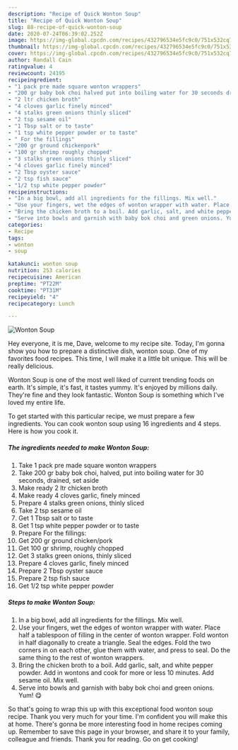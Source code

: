 ```yaml
---
description: "Recipe of Quick Wonton Soup"
title: "Recipe of Quick Wonton Soup"
slug: 88-recipe-of-quick-wonton-soup
date: 2020-07-24T06:39:02.252Z
image: https://img-global.cpcdn.com/recipes/432796534e5fc9c0/751x532cq70/wonton-soup-recipe-main-photo.jpg
thumbnail: https://img-global.cpcdn.com/recipes/432796534e5fc9c0/751x532cq70/wonton-soup-recipe-main-photo.jpg
cover: https://img-global.cpcdn.com/recipes/432796534e5fc9c0/751x532cq70/wonton-soup-recipe-main-photo.jpg
author: Randall Cain
ratingvalue: 4
reviewcount: 24195
recipeingredient:
- "1 pack pre made square wonton wrappers"
- "200 gr baby bok choi halved put into boiling water for 30 seconds drained set aside"
- "2 ltr chicken broth"
- "4 cloves garlic finely minced"
- "4 stalks green onions thinly sliced"
- "2 tsp sesame oil"
- "1 Tbsp salt or to taste"
- "1 tsp white pepper powder or to taste"
- " For the fillings"
- "200 gr ground chickenpork"
- "100 gr shrimp roughly chopped"
- "3 stalks green onions thinly sliced"
- "4 cloves garlic finely minced"
- "2 Tbsp oyster sauce"
- "2 tsp fish sauce"
- "1/2 tsp white pepper powder"
recipeinstructions:
- "In a big bowl, add all ingredients for the fillings. Mix well."
- "Use your fingers, wet the edges of wonton wrapper with water. Place half a tablespoon of filling in the center of wonton wrapper. Fold wonton in half diagonally to create a triangle. Seal the edges. Fold the two corners in on each other, glue them with water, and press to seal. Do the same thing to the rest of wonton wrappers."
- "Bring the chicken broth to a boil. Add garlic, salt, and white pepper powder. Add in wontons and cook for more or less 10 minutes. Add sesame oil. Mix well."
- "Serve into bowls and garnish with baby bok choi and green onions. Yum! 😋"
categories:
- Recipe
tags:
- wonton
- soup

katakunci: wonton soup 
nutrition: 253 calories
recipecuisine: American
preptime: "PT22M"
cooktime: "PT31M"
recipeyield: "4"
recipecategory: Lunch

---
```



![Wonton Soup](https://img-global.cpcdn.com/recipes/432796534e5fc9c0/751x532cq70/wonton-soup-recipe-main-photo.jpg)

Hey everyone, it is me, Dave, welcome to my recipe site. Today, I'm gonna show you how to prepare a distinctive dish, wonton soup. One of my favorites food recipes. This time, I will make it a little bit unique. This will be really delicious.



Wonton Soup is one of the most well liked of current trending foods on earth. It's simple, it's fast, it tastes yummy. It's enjoyed by millions daily. They're fine and they look fantastic. Wonton Soup is something which I've loved my entire life.


To get started with this particular recipe, we must prepare a few ingredients. You can cook wonton soup using 16 ingredients and 4 steps. Here is how you cook it.

<!--inarticleads1-->

##### The ingredients needed to make Wonton Soup:

1. Take 1 pack pre made square wonton wrappers
1. Take 200 gr baby bok choi, halved, put into boiling water for 30 seconds, drained, set aside
1. Make ready 2 ltr chicken broth
1. Make ready 4 cloves garlic, finely minced
1. Prepare 4 stalks green onions, thinly sliced
1. Take 2 tsp sesame oil
1. Get 1 Tbsp salt or to taste
1. Get 1 tsp white pepper powder or to taste
1. Prepare  For the fillings:
1. Get 200 gr ground chicken/pork
1. Get 100 gr shrimp, roughly chopped
1. Get 3 stalks green onions, thinly sliced
1. Prepare 4 cloves garlic, finely minced
1. Prepare 2 Tbsp oyster sauce
1. Prepare 2 tsp fish sauce
1. Get 1/2 tsp white pepper powder




<!--inarticleads2-->

##### Steps to make Wonton Soup:

1. In a big bowl, add all ingredients for the fillings. Mix well.
1. Use your fingers, wet the edges of wonton wrapper with water. Place half a tablespoon of filling in the center of wonton wrapper. Fold wonton in half diagonally to create a triangle. Seal the edges. Fold the two corners in on each other, glue them with water, and press to seal. Do the same thing to the rest of wonton wrappers.
1. Bring the chicken broth to a boil. Add garlic, salt, and white pepper powder. Add in wontons and cook for more or less 10 minutes. Add sesame oil. Mix well.
1. Serve into bowls and garnish with baby bok choi and green onions. Yum! 😋




So that's going to wrap this up with this exceptional food wonton soup recipe. Thank you very much for your time. I'm confident you will make this at home. There's gonna be more interesting food in home recipes coming up. Remember to save this page in your browser, and share it to your family, colleague and friends. Thank you for reading. Go on get cooking!
